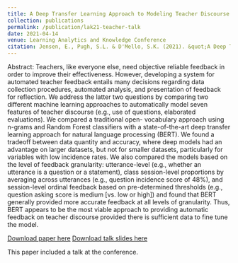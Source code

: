```yaml
---
title: A Deep Transfer Learning Approach to Modeling Teacher Discourse in the Classroom
collection: publications
permalink: /publication/lak21-teacher-talk
date: 2021-04-14
venue: Learning Analytics and Knowledge Conference
citation: Jensen, E., Pugh, S.L. & D'Mello, S.K. (2021). &quot;A Deep Transfer Learning Approach to Modeling Teacher Discourse in the Classroom.&quot; Proceedings of the Learning Analytics and Knowledge (LAK21) Conference.
---
```

Abstract: Teachers, like everyone else, need objective reliable feedback in order to improve their effectiveness. However, developing a system for automated teacher feedback entails many decisions regarding data collection procedures, automated analysis, and presentation of feedback for reflection. We address the latter two questions by comparing two different machine learning approaches to automatically model seven features of teacher discourse (e.g., use of questions, elaborated evaluations). We compared a traditional open- vocabulary approach using n-grams and Random Forest classifiers with a state-of-the-art deep transfer learning approach for natural language processing (BERT). We found a tradeoff between data quantity and accuracy, where deep models had an advantage on larger datasets, but not for smaller datasets, particularly for variables with low incidence rates. We also compared the models based on the level of feedback granularity: utterance-level (e.g., whether an utterance is a question or a statement), class session-level proportions by averaging across utterances (e.g., question incidence score of 48%), and session-level ordinal feedback based on pre-determined thresholds (e.g., question asking score is medium [vs. low or high]) and found that BERT generally provided more accurate feedback at all levels of granularity. Thus, BERT appears to be the most viable approach to providing automatic feedback on teacher discourse provided there is sufficient data to fine tune the model.

[Download paper here](../files/LAK21-29.pdf)
[Download talk slides here](../files/Jensen_LAK21-teacher_slides.pptx)

This paper included a talk at the conference.
